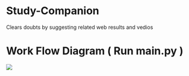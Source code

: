# Study-Companion
Clears doubts by suggesting related web results and vedios

# Work Flow Diagram ( Run main.py )
<image src="flowchart.png">
